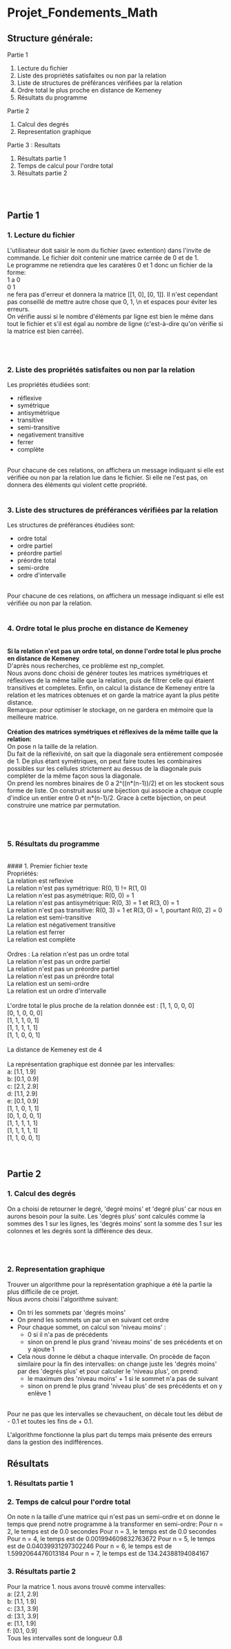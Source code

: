 # Projet_Fondements_Math

## Structure générale:
Partie 1
  1. Lecture du fichier
  2. Liste des propriétés satisfaites ou non par la relation
  3. Liste de structures de préférances vérifiées par la relation
  4. Ordre total le plus proche en distance de Kemeney
  5. Résultats du programme

Partie 2
  1. Calcul des degrés
  2. Representation graphique

Partie 3 : Resultats
  1. Résultats partie 1
  2. Temps de calcul pour l'ordre total
  3. Résultats partie 2

<br><br>

## Partie 1
### 1. Lecture du fichier
L'utilisateur doit saisir le nom du fichier (avec extention) dans l'invite de commande. 
Le fichier doit contenir une matrice carrée de 0 et de 1.<br>
Le programme ne retiendra que les caratères 0 et 1 donc un fichier de la forme:<br>
1 a 0<br>
0 1<br>
ne fera pas d'erreur et donnera la matrice [[1, 0], [0, 1]]. 
Il n'est cependant pas conseillé de mettre autre chose que 0, 1, \n et espaces pour éviter les erreurs.<br>
On vérifie aussi si le nombre d'éléments par ligne est bien le même dans tout le fichier et s'il est égal au nombre de ligne
(c'est-à-dire qu'on vérifie si la matrice est bien carrée).

<br><br>

### 2. Liste des propriétés satisfaites ou non par la relation
Les propriétés étudiées sont:
  - réflexive
  - symétrique
  - antisymétrique
  - transitive
  - semi-transitive
  - negativement transitive
  - ferrer
  - complète
<br>
Pour chacune de ces relations, on affichera un message indiquant si elle est vérifiée ou non par la relation lue dans le fichier.
Si elle ne l'est pas, on donnera des éléments qui violent cette propriété.

<br>
<br>

### 3. Liste des structures de préférances vérifiées par la relation
Les structures de préférances étudiées sont:
  - ordre total
  - ordre partiel
  - préordre partiel
  - préordre total
  - semi-ordre
  - ordre d'intervalle
<br>
Pour chacune de ces relations, on affichera un message indiquant si elle est vérifiée ou non par la relation.

<br>
<br>

### 4. Ordre total le plus proche en distance de Kemeney
<br>**Si la relation n'est pas un ordre total, on donne l'ordre total le plus proche en distance de Kemeney**<br>
D'après nous recherches, ce problème est np_complet. <br>
Nous avons donc choisi de générer toutes les matrices symétriques et réflexives de la même taille que la relation,
puis de filtrer celle qui étaient transitives et completes.
Enfin, on calcul la distance de Kemeney entre la relation et les matrices obtenues et on garde la matrice ayant la plus petite distance.<br>
Remarque: pour optimiser le stockage, on ne gardera en mémoire que la meilleure matrice.
<br><br>
**Création des matrices symétriques et réflexives de la même taille que la relation:**
<br>On pose n la taille de la relation. <br>
Du fait de la réflexivité, on sait que la diagonale sera entièrement composée de 1.
De plus étant symétriques, on peut faire toutes les combinaires possibles sur les cellules strictement au dessus de la diagonale
puis compléter de la même façon sous la diagonale. <br>
On prend les nombres binaires de 0 a 2^((n*(n-1))/2) et on les stockent sous forme de liste. 
On construit aussi une bijection qui associe a chaque couple d'indice un entier entre 0 et n*(n-1)/2.
Grace à cette bijection, on peut construire une matrice par permutation.

<br>
<br>

### 5. Résultats du programme
<br>
#### 1. Premier fichier texte <br>
Propriétés: <br>
La relation est reflexive<br>
La relation n'est pas symétrique: R(0, 1) != R(1, 0)<br>
La relation n'est pas asymétrique: R(0, 0) = 1<br>
La relation n'est pas antisymétrique: R(0, 3) = 1 et R(3, 0) = 1 <br>
La relation n'est pas transitive: R(0, 3) = 1 et R(3, 0) = 1, pourtant R(0, 2) = 0 <br>
La relation est semi-transitive<br>
La relation est négativement transitive<br>
La relation est ferrer<br>
La relation est complète<br>
<br>
Ordres :
La relation n'est pas un ordre total<br>
La relation n'est pas un ordre partiel<br>
La relation n'est pas un préordre partiel<br>
La relation n'est pas un préordre total<br>
La relation est un semi-ordre<br>
La relation est un ordre d'intervalle<br>
<br>
L'ordre total le plus proche de la relation donnée est :
[1, 1, 0, 0, 0]<br>
[0, 1, 0, 0, 0]<br>
[1, 1, 1, 0, 1]<br>
[1, 1, 1, 1, 1]<br>
[1, 1, 0, 0, 1]<br>
<br>
La distance de Kemeney est de 4<br>
<br>
La représentation graphique est donnée par les intervalles:<br>
a: [1.1, 1.9]<br>
b: [0.1, 0.9]<br>
c: [2.1, 2.9]<br>
d: [1.1, 2.9]<br>
e: [0.1, 0.9]<br>
[1, 1, 0, 1, 1]<br>
[0, 1, 0, 0, 1]<br>
[1, 1, 1, 1, 1]<br>
[1, 1, 1, 1, 1]<br>
[1, 1, 0, 0, 1]<br>

<br>
<br>

## Partie 2
### 1. Calcul des degrés
On a choisi de retourner le degré, 'degré moins' et 'degré plus' car nous en aurons besoin pour la suite. Les 'degrés plus' sont calculés comme la sommes des 1 sur les lignes, les 'degrés moins' sont la somme des 1 sur les colonnes et les degrés sont la différence des deux.

<br>
<br>

### 2. Representation graphique 
Trouver un algorithme pour la représentation graphique a été la partie la plus difficile de ce projet.
<br>
Nous avons choisi l'algorithme suivant:

  - On tri les sommets par 'degrés moins'
  - On prend les sommets un par un en suivant cet ordre
  - Pour chaque sommet, on calcul son 'niveau moins' :
      * 0 si il n'a pas de précédents
      * sinon on prend le plus grand 'niveau moins' de ses précédents et on y ajoute 1
  - Cela nous donne le début a chaque intervalle. On procède de façon similaire pour la fin des intervalles: on change juste les 'degrés moins' par des 'degrés plus' et pour calculer le 'niveau plus', on prend:
      * le maximum des 'niveau moins' + 1 si le sommet n'a pas de suivant
      * sinon on prend le plus grand 'niveau plus' de ses précédents et on y enlève 1
<br>
Pour ne pas que les intervalles se chevauchent, on décale tout les début de - 0.1 et toutes les fins de + 0.1. <br>

L'algorithme fonctionne la plus part du temps mais présente des erreurs dans la gestion des indifférences.

## Résultats
### 1. Résultats partie 1


### 2. Temps de calcul pour l'ordre total
On note n la taille d'une matrice qui n'est pas un semi-ordre et on donne le temps que prend notre programme à la transformer en semi-ordre:
Pour n = 2, le temps est de 0.0 secondes
Pour n = 3, le temps est de 0.0 secondes
Pour n = 4, le temps est de 0.001994609832763672
Pour n = 5, le temps est de 0.04039931297302246
Pour n = 6, le temps est de 1.5992064476013184
Pour n = 7, le temps est de 134.24388194084167

### 3. Résultats partie 2
Pour la matrice 1. nous avons trouvé comme intervalles: <br>
a: [2.1, 2.9] <br>
b: [1.1, 1.9] <br>
c: [3.1, 3.9] <br>
d: [3.1, 3.9] <br>
e: [1.1, 1.9] <br>
f: [0.1, 0.9] <br>
Tous les intervalles sont de longueur 0.8
<br>




